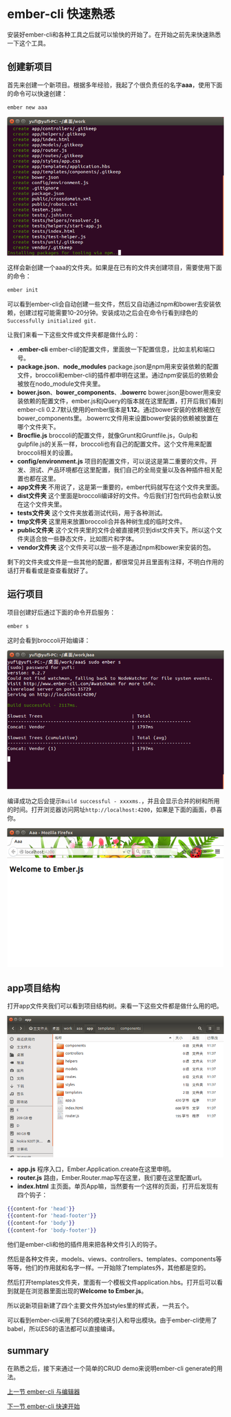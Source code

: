 # ember-cli 快速熟悉

安装好ember-cli和各种工具之后就可以愉快的开始了。在开始之前先来快速熟悉一下这个工具。

## 创建新项目

首先来创建一个新项目。根据多年经验，我起了个很负责任的名字**aaa**，使用下面的命令可以快速创建：

```sh
ember new aaa
```

<img src="images/ember-cli_create.png" title="create new project" />

这样会新创建一个aaa的文件夹。如果是在已有的文件夹创建项目，需要使用下面的命令：

```sh
ember init
```

可以看到ember-cli会自动创建一些文件，然后又自动通过npm和bower去安装依赖，创建过程可能需要10-20分钟。安装成功之后会在命令行看到绿色的`Successfully initialized git.`

让我们来看一下这些文件或文件夹都是做什么的：

* **.ember-cli** ember-cli的配置文件，里面放一下配置信息，比如主机和端口号。
* **package.json**、**node_modules** package.json是npm用来安装依赖的配置文件，broccoli和ember-cli的插件都申明在这里。通过npm安装后的依赖会被放在nodo_module文件夹里。
* **bower.json**、**bower_components**、**.bowerrc** bower.json是bower用来安装依赖的配置文件，ember.js和jQuery的版本就在这里配置，打开后我们看到ember-cli 0.2.7默认使用的ember版本是**1.12**。通过bower安装的依赖被放在bower_components里。.bowerrc文件用来设置bower安装的依赖被放置在哪个文件夹下。
* **Brocflie.js** broccoli的配置文件，就像Grunt和Gruntfile.js，Gulp和gulpfile.js的关系一样，broccoli也有自己的配置文件。这个文件用来配置broccoli相关的设置。
* **config/environment.js** 项目的配置文件，可以说这是第二重要的文件。开发、测试、产品环境都在这里配置，我们自己的全局变量以及各种插件相关配置也都在这里。
* **app文件夹** 不用说了，这是第一重要的，ember代码就写在这个文件夹里面。
* **dist文件夹** 这个里面是broccoli编译好的文件。今后我们打包代码也会默认放在这个文件夹里。
* **tests文件夹** 这个文件夹放着测试代码，用于各种测试。
* **tmp文件夹** 这里用来放置broccoli合并各种树生成的临时文件。
* **public文件夹** 这个文件夹里的文件会被直接拷贝到dist文件夹下。所以这个文件夹适合放一些静态文件，比如图片和字体。
* **vendor文件夹** 这个文件夹可以放一些不是通过npm和bower来安装的包。

剩下的文件夹或文件是一些其他的配置，都很常见并且里面有注释，不明白作用的话打开看看或是查查看就好了。

## 运行项目

项目创建好后通过下面的命令开启服务：

```sh
ember s
```

这时会看到broccoli开始编译：

<img src="images/ember-cli_serve.png" title="start server." />

编译成功之后会提示`Build successful - xxxxms.`，并且会显示合并的树和所用的时间。打开浏览器访问网址`http://localhost:4200`，如果是下面的画面，恭喜你。

<img src="images/ff_welcome.png" title="firefox welcome page." />

## app项目结构

打开app文件夹我们可以看到项目结构树。来看一下这些文件都是做什么用的吧。

<img src="images/app_struct.png" title="app struct." />

* **app.js** 程序入口，Ember.Application.create在这里申明。
* **router.js** 路由，Ember.Router.map写在这里，我们要在这里配置url。
* **index.html** 主页面。单页App嘛，当然要有一个这样的页面，打开后发现有四个钩子：

```hbs
{{content-for 'head'}}
{{content-for 'head-footer'}}
{{content-for 'body'}}
{{content-for 'body-footer'}}
```

他们是ember-cli和他的插件用来把各种文件引入的钩子。

然后是各种文件夹，models、views、controllers、templates、components等等等，他们的作用就和名字一样。一开始除了templates外，其他都是空的。

然后打开templates文件夹，里面有一个模板文件application.hbs。打开后可以看到就是在浏览器里面出现的**Welcome to Ember.js**。

所以说新项目新建了四个主要文件外加styles里的样式表，一共五个。

可以看到ember-cli采用了ES6的模块来引入和导出模块。由于ember-cli使用了babel，所以ES6的语法都可以直接编译。

## summary

在熟悉之后，接下来通过一个简单的CRUD demo来说明ember-cli generate的用法。

[上一节 ember-cli 与编辑器](https://github.com/yuffiy/book/tree/03_ember-cli_start/README.md)

[下一节 ember-cli 快速开始](https://github.com/yuffiy/book/tree/04_ember-cli_demo/README.md)
